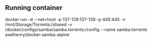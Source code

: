 ## Running container
docker run -d --net=host -p 137-139:137-139 -p 445:445 -v /mnt/Storage/Torrents:/shared -v /docker/configs/samba/samba.torrents:/config --name samba.torrents axelhenry/docker-samba-alpine

